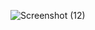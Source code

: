 ![Screenshot (12)](https://user-images.githubusercontent.com/92010952/160808450-0d8e5abc-8db4-4220-888d-57af004ba94f.png)
